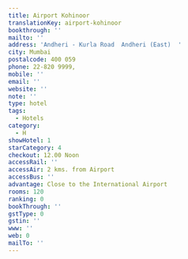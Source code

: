```yaml
---
title: Airport Kohinoor
translationKey: airport-kohinoor
bookthrough: ''
mailto: ''
address: 'Andheri - Kurla Road  Andheri (East)  '
city: Mumbai
postalcode: 400 059
phone: 22-820 9999,
mobile: ''
email: ''
website: ''
note: ''
type: hotel
tags:
  - Hotels
category:
  - H
showHotel: 1
starCategory: 4
checkout: 12.00 Noon
accessRail: ''
accessAir: 2 kms. from Airport
accessBus: ''
advantage: Close to the International Airport
rooms: 120
ranking: 0
bookThrough: ''
gstType: 0
gstin: ''
www: ''
web: 0
mailTo: ''
---
```







